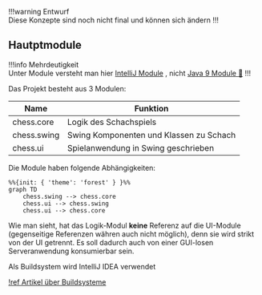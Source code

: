 !!!warning Entwurf<br>
Diese Konzepte sind noch nicht final und können sich ändern
!!!

## Hautptmodule

!!!info Mehrdeutigkeit<br>
Unter Module versteht man hier [IntelliJ Module](https://www.jetbrains.com/help/idea/creating-and-managing-modules.html)
, nicht
[Java 9 Module :link:](https://en.wikipedia.org/wiki/Java_Platform_Module_System)
!!!

Das Projekt besteht aus 3 Modulen:

| Name        | Funktion                                |
|-------------|-----------------------------------------|
| chess.core  | Logik des Schachspiels                  |
| chess.swing | Swing Komponenten und Klassen zu Schach |
| chess.ui    | Spielanwendung in Swing geschrieben     |

Die Module haben folgende Abhängigkeiten:

```mermaid
%%{init: { 'theme': 'forest' } }%%
graph TD
    chess.swing --> chess.core
    chess.ui --> chess.swing
    chess.ui --> chess.core 
```

Wie man sieht, hat das Logik-Modul **keine** Referenz auf die UI-Module (gegenseitige Referenzen währen auch nicht
möglich), denn sie wird strikt von der UI getrennt. Es soll dadurch auch von einer GUI-losen Serveranwendung
konsumierbar sein.

Als Buildsystem wird IntelliJ IDEA verwendet

[!ref Artikel über Buildsysteme](https://blog.jetbrains.com/upsource/2015/09/09/mysterious-build-system-setting/)

